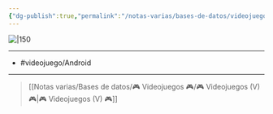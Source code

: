 ```yaml
---
{"dg-publish":true,"permalink":"/notas-varias/bases-de-datos/videojuegos/v-fort-conquer/"}
---
```



![|150](https://play-lh.googleusercontent.com/7kPBtWHWGam0bCPmGLmJs5Uv4nc2FvTRkgVROjvnwWmGaf2d0cjtR2MAYiT_pTNfInI=s256-rw)

---

- #videojuego/Android 

---

> [[Notas varias/Bases de datos/🎮 Videojuegos 🎮/🎮 Videojuegos (V) 🎮\|🎮 Videojuegos (V) 🎮]]